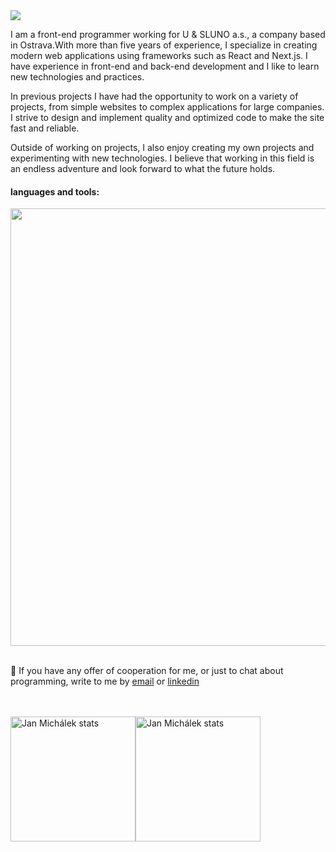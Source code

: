  <img src="https://www.linkpicture.com/q/github_13.png">

I am a front-end programmer working for U & SLUNO a.s., a company based in Ostrava.With more than five years of experience, I specialize in creating modern web applications using frameworks such as React and Next.js. I have experience in front-end and back-end development and I like to learn new technologies and practices.

In previous projects I have had the opportunity to work on a variety of projects, from simple websites to complex applications for large companies. I strive to design and implement quality and optimized code to make the site fast and reliable.

Outside of working on projects, I also enjoy creating my own projects and experimenting with new technologies. I believe that working in this field is an endless adventure and look forward to what the future holds.

#### languages and tools:

<img src="https://www.linkpicture.com/q/laguages_1.png" width="700px" >

<br>
<br>
<p dir="auto">
  💬 If you have any offer of cooperation for me, or just to chat about programming, write to me by <a href="mailto:janmichalek213@gmail.com">email</a> or <a href="https://www.linkedin.com/in/janmichalekcoding/">linkedin</a>
</p>
<br>
<br>
<div style="display: flex; flex-direction: row;">
 <img height=200 src="https://github-readme-stats.vercel.app/api?username=MichalekJan93&theme=transparent&show_icons=true" alt="Jan Michálek stats" />
 <img height=200 src="https://github-readme-stats.vercel.app/api/top-langs?username=MichalekJan93&hide=html,php,css&theme=transparent&show_icons=true" alt="Jan Michálek stats" />
</div>



